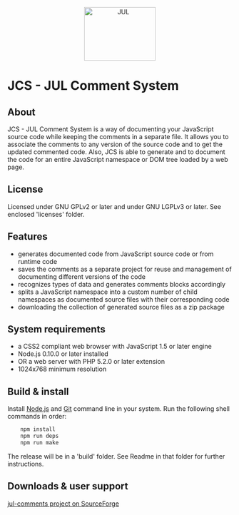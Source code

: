 <p align="center">
<img alt="JUL" src="https://zonebuilder.github.io/media/braces120.png" width="160" height="120" />
</p>

JCS - JUL Comment System
========================

About
-----

JCS - JUL Comment System is a way of documenting your JavaScript source code 
while keeping the comments in a separate file. 
It allows you to associate the comments to any version of the source code 
and to get the updated commented code. 
Also, JCS is able to generate and to document the code 
for an entire JavaScript namespace or DOM tree loaded by a web page. 

License
-------
 
 Licensed under GNU GPLv2 or later and under GNU LGPLv3 or later. See enclosed 'licenses' folder.
 
Features
--------

* generates documented code from JavaScript source code or from runtime code
* saves the comments as a separate project for reuse and management of documenting different versions of the code
* recognizes types of data and generates comments blocks accordingly
* splits a JavaScript namespace into a custom number of child namespaces as documented source files with their corresponding code
* downloading the collection of generated source files as a zip package

System requirements
-------------------

* a CSS2 compliant web browser with JavaScript 1.5 or later engine
* Node.js 0.10.0 or later installed 
* OR a web server with PHP 5.2.0 or later extension 
* 1024x768 minimum resolution

Build & install
---------------

Install [Node.js](https://nodejs.org/) and [Git](https://git-scm.com/) command line in your system.
Run the following shell commands in order:

``` bash
	npm install
	npm run deps
	npm run make
```
The release will be in a 'build' folder. See Readme in that folder for further instructions.

Downloads & user support
------------------------

[jul-comments project on SourceForge](http://sourceforge.net/projects/jul-comments/)


